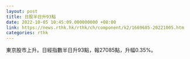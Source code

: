 ```yaml
---
layout: post
title: 日股半日升93點
date: 2022-10-05 10:45:09.000000000 +08:00
link: https://news.rthk.hk/rthk/ch/component/k2/1669685-20221005.htm
categories: rthk
---
```


東京股市上升。日經指數半日升93點，報27085點，升幅0.35%。
